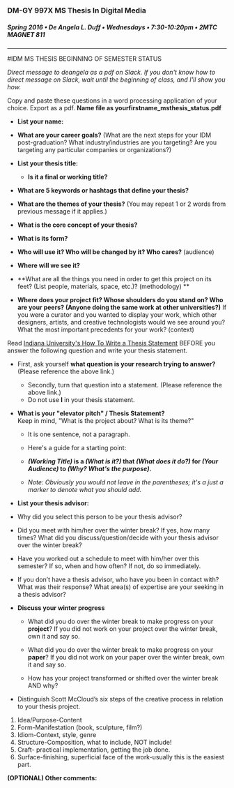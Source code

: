 ### DM-GY 997X MS Thesis In Digital Media
##### Spring 2016 • De Angela L. Duff • Wednesdays • 7:30-10:20pm • 2MTC MAGNET 811 

---
#IDM MS THESIS BEGINNING OF SEMESTER STATUS 

*Direct message to deangela as a pdf on Slack. If you don't know how to direct message on Slack, wait until the beginning of class, and I'll show you how.* 

Copy and paste these questions in a word processing application of your choice.
Export as a pdf. **Name file as yourfirstname_msthesis_status.pdf**



* **List your name:**

* **What are your career goals?** (What are the next steps for your IDM post-graduation? What industry/industries are you targeting? Are you targeting any particular companies or organizations?)
* **List your thesis title:**

    * **Is it a final or working title?**
    
    
* **What are 5 keywords or hashtags that define your thesis?**

* **What are the themes of your thesis?** (You may repeat 1 or 2 words from previous message if it applies.)

* **What is the core concept of your thesis?** 

* **What is its form?** 

* **Who will use it? Who will be changed by it? Who cares?** (audience)

* **Where will we see it?** 

* **What are all the things you need in order to get this project on its feet? (List people, materials, space, etc.)? (methodology)
** 

* **Where does your project fit? Whose shoulders do you stand on? Who are your peers? (Anyone doing the same work at other universities?)** If you were a curator and you wanted to display your work, which other designers, artists, and creative technologists would we see around you? What the most important precedents for your work? (context) 

Read [Indiana University's How To Write a Thesis Statement](http://www.indiana.edu/~wts/pamphlets/thesis_statement.shtml) BEFORE you answer the following question and write your thesis statement.

 * First, ask yourself **what question is your research trying  to answer?** (Please reference the above link.)
    

   
    * Secondly, turn that question into a statement. (Please reference the above link.)
    * Do not use **I** in your thesis statement.

 
* **What is your "elevator pitch" / Thesis Statement?**<br>
Keep in mind, "What is the project about? What is its theme?"

    * It is one sentence, not a paragraph.

    
    * Here's a guide for a starting point: 
    * ***(Working Title)* is a *(What is it?)* that *(What does it do?)* for *(Your Audience)* to *(Why? What's the purpose)*.** 

    * *Note: Obviously you would not leave in the parentheses; it's a just a marker to denote what you should add.*

* **List your thesis advisor:**

 * Why did you select this person to be your thesis advisor?

 * Did you meet with him/her over the winter break? If yes, how many times? What did you discuss/question/decide with your thesis advisor over the winter break?

 * Have you worked out a schedule to meet with him/her over this semester? If so, when and how often? If not, do so immediately.

 * If you don’t have a thesis advisor, who have you been in contact with? What was their response? What area(s) of expertise are your seeking in a thesis advisor?

* **Discuss your winter progress**
    * What did you do over the winter break to make progress on your **project**? If you did not work on your project over the winter break, own it and say so.

    * What did you do over the winter break to make progress on your **paper**? If you did not work on your paper over the winter break, own it and say so.

    * How has your project transformed or shifted over the winter break AND why?

* Distinguish Scott McCloud’s six
steps of the creative process in relation to your thesis project. 
 1. Idea/Purpose-Content
 2. Form-Manifestation (book, sculpture, film?)
 3. Idiom-Context, style, genre
 4. Structure-Composition, what to include, NOT include!
 5. Craft- practical implementation, getting the job done.
 6. Surface-finishing, superficial face of the work-usually this is the easiest part.

**(OPTIONAL) Other comments:**
